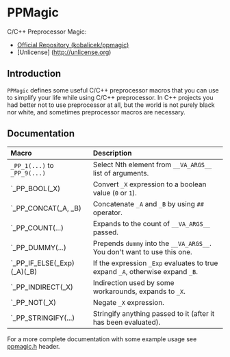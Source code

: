 PPMagic
=======

C/C++ Preprocessor Magic:

  * [Official Repository (kobalicek/ppmagic)](https://github.com/kobalicek/ppmagic)
  * [Unlicense] (http://unlicense.org)

Introduction
------------

`PPMagic` defines some useful C/C++ preprocessor macros that you can use to simplify your life while using C/C++ preprocessor. In C++ projects you had better not to use preprocessor at all, but the world is not purely black nor white, and sometimes preprocessor macros are necessary.

Documentation
-------------

Macro                        | Description
:--------------------------- | :-----------------------------------------------
`_PP_1(...)` to `_PP_9(...)` | Select Nth element from `__VA_ARGS__` list of arguments.
`_PP_BOOL(_X)                | Convert `_X` expression to a boolean value (`0` or `1`).
`_PP_CONCAT(_A, _B)          | Concatenate `_A` and `_B` by using `##` operator.
`_PP_COUNT(...)              | Expands to the count of `__VA_ARGS__` passed.
`_PP_DUMMY(...)              | Prepends `dummy` into the `__VA_ARGS__`. You don't want to use this one.
`_PP_IF_ELSE(_Exp)(_A)(_B)   | If the expression `_Exp` evaluates to true expand `_A`, otherwise expand `_B`.
`_PP_INDIRECT(_X)            | Indirection used by some workarounds, expands to `_X`.
`_PP_NOT(_X)                 | Negate `_X` expression.
`_PP_STRINGIFY(...)          | Stringify anything passed to it (after it has been evaluated).

For a more complete documentation with some example usage see [ppmagic.h](ppmagic.h) header.
